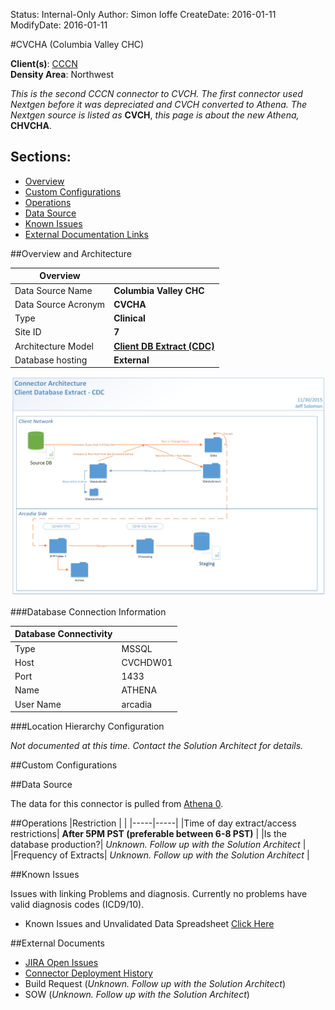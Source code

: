 Status: Internal-Only
Author: Simon Ioffe
CreateDate: 2016-01-11
ModifyDate: 2016-01-11


#CVCHA (Columbia Valley CHC)

**Client(s)**: [CCCN](../CCCN.md)  
**Density Area**: Northwest   

*This is the second CCCN connector to CVCH. The first connector used Nextgen before it was depreciated and CVCH converted to Athena. The Nextgen source is listed as* **CVCH**, *this page is about the new Athena,* **CHVCHA**.

## Sections:
* [Overview](#overview-and-architecture)
* [Custom Configurations](#custom-configurations)
* [Operations](#operations)
* [Data Source](#data-source)
* [Known Issues](#known-issues)
* [External Documentation Links](#external-documents)

##Overview and Architecture

| Overview ||
|-----|-----|
| Data Source Name| **Columbia Valley CHC** |
| Data Source Acronym| **CVCHA** |
| Type | **Clinical** |
| Site ID | **7** |
| Architecture Model | [**Client DB Extract (CDC)**](../../Tech_Delivery/Standard-Implementations/Client-DB-Extract-CDC.md)|
| Database hosting | **External** |


<a href="../../../img/Connector-Client-DB-Extract-CDC.png">![](../../img/Connector-Client-DB-Extract-CDC.png)</a>

###Database Connection Information  

|Database Connectivity||
|-----|-----|
|Type|MSSQL|
|Host|CVCHDW01|
|Port|1433|
|Name|ATHENA|
|User Name|arcadia|  


###Location Hierarchy Configuration

*Not documented at this time. Contact the Solution Architect for details.*

##Custom Configurations


##Data Source

The data for this connector is pulled from [Athena 0](../../Tech_Delivery/EHR-Documentation/Athena.md).

##Operations
|Restriction | |
|-----|-----|
|Time of day extract/access restrictions| **After 5PM PST (preferable between 6-8 PST)** |
|Is the database production?| *Unknown. Follow up with the Solution Architect*  |
|Frequency of Extracts| *Unknown. Follow up with the Solution Architect*  |

##Known Issues


Issues with linking Problems and diagnosis. Currently no problems have valid diagnosis codes (ICD9/10). 

* Known Issues and Unvalidated Data Spreadsheet [Click Here](https://arcadia.app.box.com/files/0/f/1888547619/4._Client_Specific_Material)

##External Documents
- [JIRA Open Issues](https://jira.arcadiasolutions.com/issues/?jql=(labels%20%3D%20CVCHA%20or%20%22Data%20Source%20Acronym%22%20~%20CVCHA)%20and%20status%20!%3D%20Closed)
- [Connector Deployment History](https://github.com/arcadia/qdw/wiki/connector-version)
- Build Request (*Unknown. Follow up with the Solution Architect*)
- SOW (*Unknown. Follow up with the Solution Architect*)